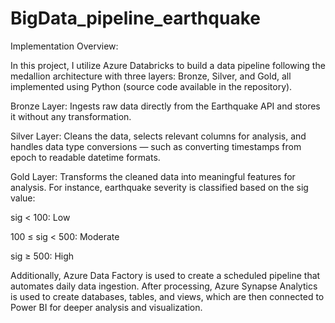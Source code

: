 # BigData_pipeline_earthquake

Implementation Overview:

In this project, I utilize Azure Databricks to build a data pipeline following the medallion architecture with three layers: Bronze, Silver, and Gold, all implemented using Python (source code available in the repository).

Bronze Layer: Ingests raw data directly from the Earthquake API and stores it without any transformation.

Silver Layer: Cleans the data, selects relevant columns for analysis, and handles data type conversions — such as converting timestamps from epoch to readable datetime formats.

Gold Layer: Transforms the cleaned data into meaningful features for analysis. For instance, earthquake severity is classified based on the sig value:

sig < 100: Low

100 ≤ sig < 500: Moderate

sig ≥ 500: High

Additionally, Azure Data Factory is used to create a scheduled pipeline that automates daily data ingestion. After processing, Azure Synapse Analytics is used to create databases, tables, and views, which are then connected to Power BI for deeper analysis and visualization.

